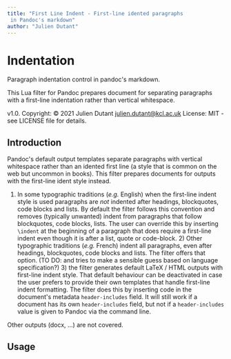 ```yaml
---
title: "First Line Indent - First-line idented paragraphs
 in Pandoc's markdown"
author: "Julien Dutant"
---
```


Indentation
=======

Paragraph indentation control in pandoc's markdown.

This Lua filter for Pandoc prepares document for separating
paragraphs with a first-line indentation rather than vertical
whitespace.

v1.0. Copyright: © 2021 Julien Dutant <julien.dutant@kcl.ac.uk>
License:  MIT - see LICENSE file for details.

Introduction
------------

Pandoc's default output templates separate paragraphs
with vertical whitespace rather than an idented first line (a style
that is common on the web but uncommon in books). This filter prepares
documents for outputs with the first-line ident style instead.

1) In some typographic traditions (*e.g.* English) when the first-line
indent style is used paragraphs are *not* indented after headings,
blockquotes, code blocks and lists. By default the filter follows this
convention and removes (typically unwanted) indent from paragraphs
that follow blockquotes, code blocks, lists. The user can override
this by inserting  `\indent` at the beginning of a paragraph that does
require a first-line indent even though it is after a list, quote or
code-block. 2) Other typographic traditions (*e.g.* French) indent all
paragraphs, even after headings, blockquotes, code blocks and lists.
The filter offers that option. (TO DO: and tries to make a sensible
guess based on language specification?) 3) the filter generates
default LaTeX / HTML outputs with first-line indent style. That
default behaviour can be deactivated in case the user prefers to
provide their own templates that handle first-line indent formatting.
The filter does this by inserting code in the document's metadata
`header-includes` field. It will still work if a document has its own
`header-includes` field, but not if a `header-includes` value is given
to Pandoc via the command line.

Other outputs (docx, ...) are not covered.

Usage
-----

